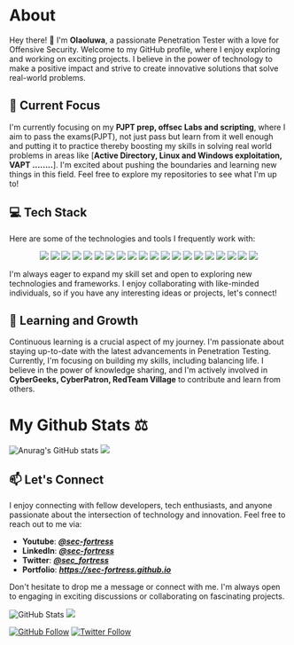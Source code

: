# About

Hey there! 👋 I'm **Olaoluwa**, a passionate Penetration Tester with a love for Offensive Security. Welcome to my GitHub profile, where I enjoy exploring and working on exciting projects. I believe in the power of technology to make a positive impact and strive to create innovative solutions that solve real-world problems.

## 🔭 Current Focus

I'm currently focusing on my **PJPT prep, offsec Labs and scripting**, where I aim to pass the exams(PJPT), not just pass but learn from it well enough and putting it to practice thereby boosting my skills in solving real world problems in areas like [**Active Directory, Linux and Windows exploitation, VAPT ........**]. I'm excited about pushing the boundaries and learning new things in this field. Feel free to explore my repositories to see what I'm up to!



## 💻 Tech Stack

Here are some of the technologies and tools I frequently work with:

<p align="center">
<img src="https://img.shields.io/badge/python-3670A0?style=for-the-badge&logo=python&logoColor=ffdd54">
<img src="https://img.shields.io/badge/Linux-FCC624?style=for-the-badge&logo=linux&logoColor=black">
<img src="https://img.shields.io/badge/XFCE-%232284F2.svg?style=for-the-badge&logo=xfce&logoColor=white">
<img src="https://img.shields.io/badge/sqlite-%2307405e.svg?style=for-the-badge&logo=sqlite&logoColor=white">
<img src="https://img.shields.io/badge/shell_script-%23121011.svg?style=for-the-badge&logo=gnu-bash&logoColor=white">
<img src="https://img.shields.io/badge/Debian-D70A53?style=for-the-badge&logo=debian&logoColor=white">
<img src="https://img.shields.io/badge/Ubuntu-E95420?style=for-the-badge&logo=ubuntu&logoColor=white">
<img src="https://img.shields.io/badge/Kali-268BEE?style=for-the-badge&logo=kalilinux&logoColor=white">
<img src="https://img.shields.io/badge/Android-3DDC84?style=for-the-badge&logo=android&logoColor=white">
<img src="https://img.shields.io/badge/apache-%23D42029.svg?style=for-the-badge&logo=apache&logoColor=white">
<img src="https://img.shields.io/badge/markdown-%23000000.svg?style=for-the-badge&logo=markdown&logoColor=white">
<img src="https://img.shields.io/badge/Tor-7D4698?style=for-the-badge&logo=Tor-Browser&logoColor=white">
<img src="https://img.shields.io/badge/Obsidian-%23483699.svg?style=for-the-badge&logo=obsidian&logoColor=white">
<img src="https://img.shields.io/badge/pycharm-143?style=for-the-badge&logo=pycharm&logoColor=black&color=black&labelColor=green">
<img src="https://img.shields.io/badge/VIM-%2311AB00.svg?style=for-the-badge&logo=vim&logoColor=white">
<img src="https://img.shields.io/badge/Discord-%235865F2.svg?style=for-the-badge&logo=discord&logoColor=white">
<img src="https://img.shields.io/badge/YouTube-%23FF0000.svg?style=for-the-badge&logo=YouTube&logoColor=white">
<img src="https://img.shields.io/badge/linkedin-%230077B5.svg?style=for-the-badge&logo=linkedin&logoColor=white">
<img src="https://img.shields.io/badge/Pinterest-%23E60023.svg?style=for-the-badge&logo=Pinterest&logoColor=white">
<img src="https://img.shields.io/badge/LibreOffice-%2318A303?style=for-the-badge&logo=LibreOffice&logoColor=white">
</p>

I'm always eager to expand my skill set and open to exploring new technologies and frameworks. I enjoy collaborating with like-minded individuals, so if you have any interesting ideas or projects, let's connect!


## 🌱 Learning and Growth

Continuous learning is a crucial aspect of my journey. I'm passionate about staying up-to-date with the latest advancements in Penetration Testing. Currently, I'm focusing on building my skills, including balancing life. I believe in the power of knowledge sharing, and I'm actively involved in **CyberGeeks, CyberPatron, RedTeam Village** to contribute and learn from others.

# **My Github Stats ⚖️**

![Anurag's GitHub stats](https://github-readme-stats.vercel.app/api?username=sec-fortress&show_icons=true&theme=radical)
![](https://github-readme-streak-stats.herokuapp.com/?user=sec-fortress&theme=radical&hide_border=false)<br/>

## 📫 Let's Connect

I enjoy connecting with fellow developers, tech enthusiasts, and anyone passionate about the intersection of technology and innovation. Feel free to reach out to me via:

- **Youtube**: ***[@sec-fortress](https://youtube.com/@sec-fortress)*** 
- **LinkedIn**: ***[@sec-fortress](https://www.linkedin.com/in/sci-sec)***
- **Twitter**: ***[@sec_fortress](https://twitter.com/sec_fortress)***
- **Portfolio**: ***https://sec-fortress.github.io***

Don't hesitate to drop me a message or connect with me. I'm always open to engaging in exciting discussions or collaborating on fascinating projects.

![GitHub Stats](https://github-readme-stats.vercel.app/api?username=sec-fortress&show_icons=true&count_private=true)
![](https://github-readme-streak-stats.herokuapp.com/?user=sec-fortress&theme=nightowl&hide_border=false)<br/>

[![GitHub Follow](https://img.shields.io/github/followers/sec-fortress?style=social)](https://github.com/sec-fortress)
[![Twitter Follow](https://img.shields.io/twitter/follow/sec_fortress?style=social)](https://twitter.com/sec_fortress)
